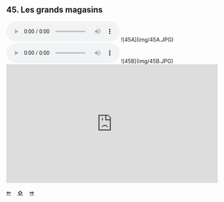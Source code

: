 ## 45. Les grands magasins

  <audio controls>
    <source src="sound/45A.ogg"></source>
  </audio>
![45A](img/45A.JPG)

  <audio controls>
    <source src="sound/45B.ogg"></source>
  </audio>
![45B](img/45B.JPG)

<iframe width="560" height="315" src="https://www.youtube.com/embed/" frameborder="0" allow="accelerometer; autoplay; encrypted-media; gyroscope; picture-in-picture" allowfullscreen></iframe>

<p style='font-weight:bolder'>
  <a href='43.html' title='Önceki sayfa'>⇦</a>&emsp;
  <a href='..' title='Ana sayfa'>⇧</a>&emsp;
  <a href='46.html' title='Sonraki sayfa'>⇨</a>
</p>